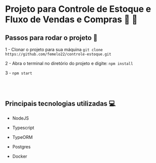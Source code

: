 <h1>Projeto para Controle de Estoque e Fluxo de Vendas e Compras 📝 🛒</h1> 


<h2>Passos para rodar o projeto 🚀</h2>

1 - Clonar o projeto para sua máquina `git clone https://github.com/femelo22/controle-estoque.git`

2 - Abra o terminal no diretório do projeto e digite: `npm install`

3 - `npm start`

<br/> <br/> 


<h2>Principais tecnologias utilizadas 💻</h2>

 - NodeJS 
 
 - Typescript
 
 - TypeORM 
 
 - Postgres
 
 - Docker

<br/> <br/> 

